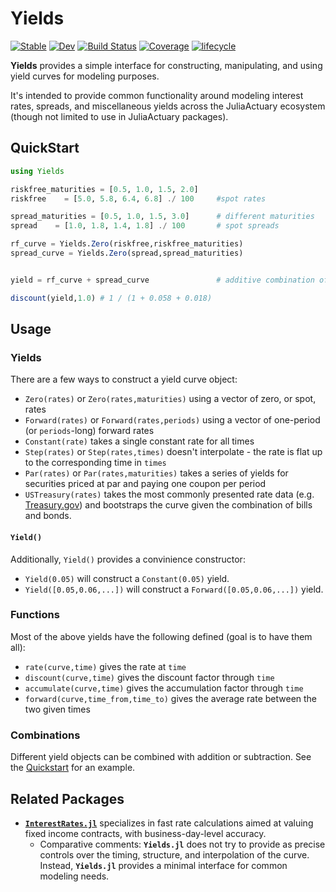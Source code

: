 # Yields

[![Stable](https://img.shields.io/badge/docs-stable-blue.svg)](https://JuliaActuary.github.io/Yields.jl/stable)
[![Dev](https://img.shields.io/badge/docs-dev-blue.svg)](https://JuliaActuary.github.io/Yields.jl/dev)
[![Build Status](https://github.com/JuliaActuary/Yields.jl/workflows/CI/badge.svg)](https://github.com/JuliaActuary/Yields.jl/actions)
[![Coverage](https://codecov.io/gh/JuliaActuary/Yields.jl/branch/master/graph/badge.svg)](https://codecov.io/gh/JuliaActuary/Yields.jl)
[![lifecycle](https://img.shields.io/badge/LifeCycle-Experimental-orange)](https://www.tidyverse.org/lifecycle/)


**Yields** provides a simple interface for constructing, manipulating, and using yield curves for modeling purposes.

It's intended to provide common functionality around modeling interest rates, spreads, and miscellaneous yields across the JuliaActuary ecosystem (though not limited to use in JuliaActuary packages).

## QuickStart

```julia
using Yields

riskfree_maturities = [0.5, 1.0, 1.5, 2.0]
riskfree    = [5.0, 5.8, 6.4, 6.8] ./ 100     #spot rates

spread_maturities = [0.5, 1.0, 1.5, 3.0]      # different maturities
spread    = [1.0, 1.8, 1.4, 1.8] ./ 100       # spot spreads

rf_curve = Yields.Zero(riskfree,riskfree_maturities)
spread_curve = Yields.Zero(spread,spread_maturities)


yield = rf_curve + spread_curve               # additive combination of the two curves

discount(yield,1.0) # 1 / (1 + 0.058 + 0.018)
```

## Usage

### Yields

There are a few ways to construct a yield curve object:

- `Zero(rates)` or `Zero(rates,maturities)` using a vector of zero, or spot, rates
- `Forward(rates)` or `Forward(rates,periods)` using a vector of one-period (or `periods`-long) forward rates
- `Constant(rate)` takes a single constant rate for all times
- `Step(rates)` or `Step(rates,times)` doesn't interpolate - the rate is flat up to the corresponding time in `times`
- `Par(rates)` or `Par(rates,maturities)` takes a series of yields for securities priced at par and paying one coupon per period
- `USTreasury(rates)` takes the most commonly presented rate data (e.g. [Treasury.gov](https://www.treasury.gov/resource-center/data-chart-center/interest-rates/Pages/TextView.aspx?data=yield)) and bootstraps the curve given the combination of bills and bonds.


#### `Yield()`
Additionally, `Yield()` provides a convinience constructor:

- `Yield(0.05)` will construct a `Constant(0.05)` yield.
- `Yield([0.05,0.06,...])` will construct a `Forward([0.05,0.06,...])` yield.


### Functions

Most of the above yields have the following defined (goal is to have them all):
- `rate(curve,time)` gives the rate at `time` 
- `discount(curve,time)` gives the discount factor through `time`
- `accumulate(curve,time)` gives the accumulation factor through `time`
- `forward(curve,time_from,time_to)` gives the average rate between the two given times

### Combinations

Different yield objects can be combined with addition or subtraction. See the [Quickstart](#quickstart) for an example.


## Related Packages 

- [**`InterestRates.jl`**](https://github.com/felipenoris/InterestRates.jl) specializes in fast rate calculations aimed at valuing fixed income contracts, with business-day-level accuracy. 
  - Comparative comments: **`Yields.jl`** does not try to provide as precise controls over the timing, structure, and interpolation of the curve. Instead, **`Yields.jl`** provides a minimal interface for common modeling needs.
